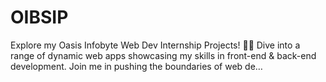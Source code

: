 # OIBSIP
Explore my Oasis Infobyte Web Dev Internship Projects! 💼🌐 Dive into a range of dynamic web apps showcasing my skills in front-end &amp; back-end development. Join me in pushing the boundaries of web de…
